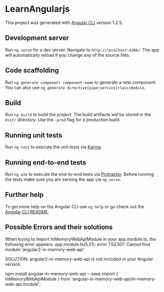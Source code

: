 # LearnAngularjs

This project was generated with [Angular CLI](https://github.com/angular/angular-cli) version 1.2.5.

## Development server

Run `ng serve` for a dev server. Navigate to `http://localhost:4200/`. The app will automatically reload if you change any of the source files.

## Code scaffolding

Run `ng generate component component-name` to generate a new component. You can also use `ng generate directive|pipe|service|class|module`.

## Build

Run `ng build` to build the project. The build artifacts will be stored in the `dist/` directory. Use the `-prod` flag for a production build.

## Running unit tests

Run `ng test` to execute the unit tests via [Karma](https://karma-runner.github.io).

## Running end-to-end tests

Run `ng e2e` to execute the end-to-end tests via [Protractor](http://www.protractortest.org/).
Before running the tests make sure you are serving the app via `ng serve`.

## Further help

To get more help on the Angular CLI use `ng help` or go check out the [Angular CLI README](https://github.com/angular/angular-cli/blob/master/README.md).

## Possible Errors and their solutions

When trying to import InMemoryWebApiModule in your app.module.ts, the following error appears:
 app.module.ts(5,51): error TS2307: Cannot find module 'angular2-in-memory-web-api'
 
SOLUTION:
angular2-in-memory-web-api is not included in your Angular version.

npm install angular-in-memory-web-api --save
import { InMemoryWebApiModule } from 'angular-in-memory-web-api/in-memory-web-api.module';